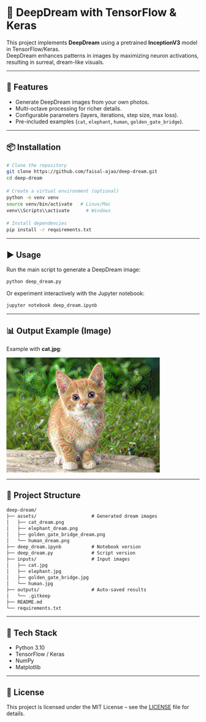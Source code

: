 # 🌌 DeepDream with TensorFlow & Keras

This project implements **DeepDream** using a pretrained **InceptionV3** model in TensorFlow/Keras.  
DeepDream enhances patterns in images by maximizing neuron activations, resulting in surreal, dream-like visuals.  

---

## 🚀 Features
- Generate DeepDream images from your own photos.  
- Multi-octave processing for richer details.  
- Configurable parameters (layers, iterations, step size, max loss).  
- Pre-included examples (`cat`, `elephant`, `human`, `golden_gate_bridge`).  

---

## 📦 Installation

```bash
# Clone the repository
git clone https://github.com/faisal-ajao/deep-dream.git
cd deep-dream

# Create a virtual environment (optional)
python -m venv venv
source venv/bin/activate   # Linux/Mac
venv\\Scripts\\activate      # Windows

# Install dependencies
pip install -r requirements.txt
```

---

## ▶️ Usage

Run the main script to generate a DeepDream image:

```bash
python deep_dream.py
```

Or experiment interactively with the Jupyter notebook:

```bash
jupyter notebook deep_dream.ipynb
```

---

## 📊 Output Example (Image)  

Example with **cat.jpg**:  

<p>
  <img src="assets/cat_dream.png" alt="Cat DeepDream Output" width="400"/>
</p>

---

## 📂 Project Structure
```
deep-dream/
├── assets/                    # Generated dream images
│   ├── cat_dream.png
│   ├── elephant_dream.png
│   ├── golden_gate_bridge_dream.png      
│   └── human_dream.png
├── deep_dream.ipynb           # Notebook version
├── deep_dream.py              # Script version
├── inputs/                    # Input images
│   ├── cat.jpg
│   ├── elephant.jpg
│   ├── golden_gate_bridge.jpg
│   └── human.jpg
├── outputs/                   # Auto-saved results
│   └── .gitkeep
├── README.md
└── requirements.txt
```

---

## 🧠 Tech Stack
- Python 3.10 
- TensorFlow / Keras  
- NumPy  
- Matplotlib  

---

## 📜 License
This project is licensed under the MIT License – see the [LICENSE](LICENSE) file for details.
